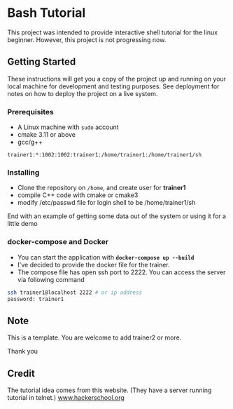 # Bash Tutorial

This project was intended to provide interactive shell tutorial for the linux beginner. However, this project is not progressing now.

## Getting Started

These instructions will get you a copy of the project up and running on your local machine for development and testing purposes. See deployment for notes on how to deploy the project on a live system.

### Prerequisites

- A Linux machine with `sudo` account
- cmake 3.11 or above
- gcc/g++

```shell
trainer1:*:1002:1002:trainer1:/home/trainer1:/home/trainer1/sh
```

### Installing

- Clone the repository on `/home`, and create user for **trainer1**
- compile C++ code with cmake or cmake3
- modify /etc/passwd file for login shell to be /home/trainer1/sh

End with an example of getting some data out of the system or using it for a little demo

### docker-compose and Docker

- You can start the application with **`docker-compose up --build`**
- I've decided to provide the docker file for the trainer.
- The compose file has open ssh port to 2222. You can access the server via following command

```bash
ssh trainer1@localhost 2222 # or ip address
password: trainer1
```

## Note
This is a template. You are welcome to add trainer2 or more.

Thank you

## Credit
The tutorial idea comes from this website. (They have a server running tutorial in telnet.)
www.hackerschool.org
